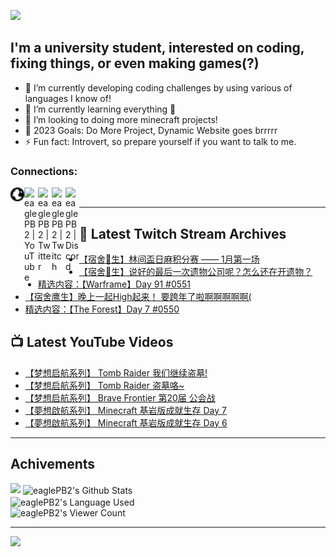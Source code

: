 <!--### Hello people, I'm EaglePB2 - The one who building something for fun 👋
Thank you for standby for this profile.   
The purpose of this profile is coming soon.   
You may come back later, as you wish if this readme.md is updated.   -->

<a href="https://github.com/lightda104530"><img src="https://readme-typing-svg.herokuapp.com/?duration=7000&width=600&lines=Hello+people,+I%27m+EaglePB2.;The+one+who+builds+something+for+fun+%F0%9F%91%8B;Thank+you+for+standby+for+this+profile.;The+purpose+of+this+profile+is+coming+soon.;You+may+come+back+later.;As+you+wish+if+this+readme.md+is+updated.;"></a>


## I'm a university student, interested on coding, fixing things, or even making games(?)
- 🔭 I’m currently developing coding challenges by using various of languages I know of!
- 🌱 I’m currently learning everything 🤣
- 💬 I’m looking to doing more minecraft projects!
- 🥅 2023 Goals: Do More Project, Dynamic Website goes brrrrr
- ⚡ Fun fact: Introvert, so prepare yourself if you want to talk to me.

### Connections:

[<img align="left" alt="ForestWork" width="22px" src="https://raw.githubusercontent.com/iconic/open-iconic/master/svg/globe.svg" />][website]
[<img align="left" alt="eaglePB2 | YouTube" width="22px" src="https://cdn.jsdelivr.net/npm/simple-icons@v3/icons/youtube.svg" />][youtube]
[<img align="left" alt="eaglePB2 | Twitter" width="22px" src="https://cdn.jsdelivr.net/npm/simple-icons@v3/icons/twitter.svg" />][twitter]
[<img align="left" alt="eaglePB2 | Twitch" width="22px" src="https://cdn.jsdelivr.net/npm/simple-icons@v3/icons/twitch.svg" />][twitch]
[<img align="left" alt="eaglePB2 | Discord" width="22px" src="https://cdn.jsdelivr.net/npm/simple-icons@v3/icons/discord.svg" />][discord]

<br />

---

## 👾 Latest Twitch Stream Archives
<!-- TWITCH:START -->
- [【宿舍🦅生】林间盃日麻积分赛 —— 1月第一场](https://www.twitch.tv/videos/1700400380)
- [【宿舍🦅生】说好的最后一次遗物公司呢？怎么还在开遗物？](https://www.twitch.tv/videos/1700265998)
- [精选内容：【Warframe】Day 91 #0551](https://www.twitch.tv/videos/1693941320)
- [【宿舍鹰生】晚上一起High起来！ 要跨年了啦啊啊啊啊啊&lpar;](https://www.twitch.tv/videos/1693730938)
- [精选内容：【The Forest】Day 7 #0550](https://www.twitch.tv/videos/1692709697)
<!-- TWITCH:END -->



## 📺 Latest YouTube Videos
<!-- YOUTUBE:START -->
- [【梦想启航系列】 Tomb Raider 我们继续盗墓!](https://www.youtube.com/watch?v=iuIxY0O5mh8)
- [【梦想启航系列】 Tomb Raider 盗墓咯~](https://www.youtube.com/watch?v=-5_smtRmy84)
- [【梦想启航系列】 Brave Frontier 第20届 公会战](https://www.youtube.com/watch?v=Apa585oOhZ8)
- [【夢想啟航系列】 Minecraft 基岩版成就生存 Day 7](https://www.youtube.com/watch?v=n1-3CenXd5U)
- [【夢想啟航系列】 Minecraft 基岩版成就生存 Day 6](https://www.youtube.com/watch?v=UKq2w_vzDdw)
<!-- YOUTUBE:END -->

---

## Achivements
[![](https://github-profile-trophy.vercel.app/?username=eaglepb2&theme=monokai&no-bg=true&&title=Repositories,Issues,Commit,MultiLanguage)](https://github.com/anuraghazra/github-readme-stats)
<img align="center" alt="eaglePB2's Github Stats" src="https://github-readme-stats.vercel.app/api?username=eaglePB2&show_icons=true&hide_border=true&theme=merko" />
<br>
<img align="center" alt="eaglePB2's Language Used" src="https://github-readme-stats.vercel.app/api/top-langs/?username=eaglePB2&show_icons=true&hide_border=true&theme=merko&layout=compact&langs_count=8" />
<br>
<img align="left" alt="eaglePB2's Viewer Count" src="https://visitcount.itsvg.in/api?id=eaglepb2&label=Profile%20Views&color=3&icon=5&pretty=true" />
<br>

[website]: https://teamforestwork.nde.tw/
[twitter]: https://teamforestwork.nde.tw/Twitter
[youtube]: https://teamforestwork.nde.tw/Youtube
[twitch]: https://www.twitch.tv/eaglepb2
[discord]: https://discord.gg/qKrub9b

---

<!-- RANDOMQUOTE:START -->
![](https://quotes-github-readme.vercel.app/api?type=horizontal&theme=merko)
<!-- RANDOMQUOTE:END -->


<!--
       _____   _   _   _____       _____   _   _   ____   
      |_   _| | | | | |  ___|     |  ___| | \ | | |  _  \  
        | |   | |_| | | |___      | |___  |  \| | | | | | 
        | |   |  _  | |  ___|     |  ___| |     | | | | | 
        | |   | | | | | |___      | |___  | |\  | | |_| | 
        |_|   |_| |_| |_____|     |_____| |_| \_| |____ / 
      
-->
